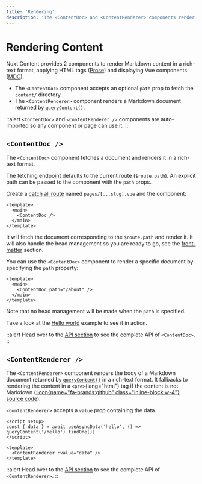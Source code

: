 ```yaml
---
title: 'Rendering'
description: 'The <ContentDoc> and <ContentRenderer> components render the body of a Markdown document in a rich-text format.'
---
```


# Rendering Content

Nuxt Content provides 2 components to render Markdown content in a rich-text format, applying HTML tags ([Prose](/guide/writing/markdown)) and displaying Vue components ([MDC](/guide/writing/mdc)).

- The `<ContentDoc>` component accepts an optional `path` prop to fetch the `content/` directory.
- The `<ContentRenderer>` component renders a Markdown document returned by [`queryContent()`](/guide/displaying/querying).

::alert
`<ContentDoc>` and `<ContentRenderer />` components are auto-imported so any component or page can use it.
::

## `<ContentDoc />`

The `<ContentDoc>` component fetches a document and renders it in a rich-text format.

The fetching endpoint defaults to the current route (`$route.path`). An explicit path can be passed to the component with the `path` props.

Create a [catch all route](https://v3.nuxtjs.org/guide/directory-structure/pages/#catch-all-route) named `pages/[...slug].vue` and the component:

```vue [pages/[...slug].vue]
<template>
  <main>
    <ContentDoc />
  </main>
</template>
```

It will fetch the document corresponding to the `$route.path` and render it. It will also handle the head management so you are ready to go, see the [front-matter](/guide/writing/markdown#front-matter) section.

You can use the `<ContentDoc>` component to render a specific document by specifying the `path` property:

```vue [app.vue]
<template>
  <main>
    <ContentDoc path="/about" />
  </main>
</template>
```

Note that no head management will be made when the `path` is specified.

Take a look at the [Hello world](/examples/essentials/hello-world) example to see it in action.

::alert
Head over to the [API section](/api/components/content-doc) to see the complete API of `<ContentDoc>`.
::

## `<ContentRenderer />`

The `<ContentRenderer>` component renders the body of a Markdown document returned by [`queryContent()`](/guide/displaying/querying) in a rich-text format. It fallbacks to rendering the content in a `<pre>`{lang="html"} tag if the content is not Markdown ([:icon{name="fa-brands:github" class="inline-block w-4"} source code](https://github.com/nuxt/content/blob/main/src/runtime/components/Document.vue)).

`<ContentRenderer>` accepts a `value` prop containing the data.

```vue [app.vue]
<script setup>
const { data } = await useAsyncData('hello', () => queryContent('/hello').findOne())
</script>

<template>
  <ContentRenderer :value="data" />
</template>
```

::alert
Head over to the [API section](/api/components/content-renderer) to see the complete API of `<ContentRenderer>`.
::
